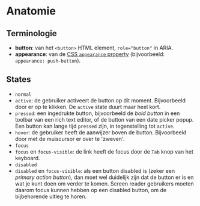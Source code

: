 <!-- @license CC0-1.0 -->

# Anatomie

## Terminologie

- **button**: van het `<button>` HTML element, `role="button"` in ARIA.
- **appearance**: van de [CSS `appearance` property](https://developer.mozilla.org/en-US/docs/Web/CSS/appearance) (bijvoorbeeld: `appearance: push-button`).

## States

- `normal`
- `active`: de gebruiker activeert de button op dit moment. Bijvoorbeeld door er op te klikken. De `active` state duurt maar heel kort.
- `pressed`: een ingedrukte button, bijvoorbeeld de _bold button_ in een toolbar van een rich text editor, of de button van een date picker popup. Een button kan lange tijd `pressed` zijn, in tegenstelling tot `active`.
- `hover`: de gebruiker heeft de aanwijzer boven de button. Bijvoorbeeld door met de muiscursor er over te 'zweven'.
- `focus`
- `focus` en `focus-visible`: de link heeft de focus door de `Tab` knop van het keyboard.
- `disabled`
- `disabled` en `focus-visible`: als een button disabled is (zeker een _primary action button_), dan moet wel duidelijk zijn dat de button er is en wat je kunt doen om verder te komen. Screen reader gebruikers moeten daarom focus kunnen hebben op een disabled button, om de bijbehorende uitleg te horen.
